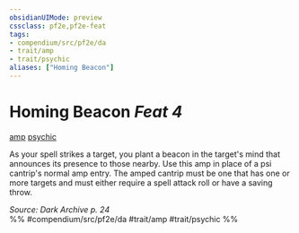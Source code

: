 ```yaml
---
obsidianUIMode: preview
cssclass: pf2e,pf2e-feat
tags:
- compendium/src/pf2e/da
- trait/amp
- trait/psychic
aliases: ["Homing Beacon"]
---
```

# Homing Beacon  *Feat 4*  
[amp](amp-da.md "Amp Feat Trait")  [psychic](Reference/Rules/Traits/psychic-da.md "Psychic Class Trait")  


As your spell strikes a target, you plant a beacon in the target's mind that announces its presence to those nearby. Use this amp in place of a psi cantrip's normal amp entry. The amped cantrip must be one that has one or more targets and must either require a spell attack roll or have a saving throw.

*Source: Dark Archive p. 24*  
%% #compendium/src/pf2e/da #trait/amp #trait/psychic %%